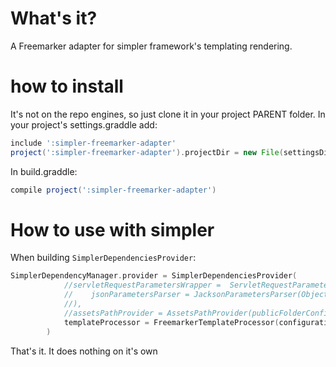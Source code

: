 # What's it?
A Freemarker adapter for simpler framework's templating rendering.
# how to install
It's not on the repo engines, so just clone it in your project PARENT folder.
In your project's settings.graddle add:
```groovy
include ':simpler-freemarker-adapter'  
project(':simpler-freemarker-adapter').projectDir = new File(settingsDir, "../simpler-freemarker-adapter")
```
In build.graddle:
```groovy
compile project(':simpler-freemarker-adapter')
```
# How to use with simpler
When building `SimplerDependenciesProvider`:

```kotlin
SimplerDependencyManager.provider = SimplerDependenciesProvider(
            //servletRequestParametersWrapper =  ServletRequestParametersWrapper(
            //    jsonParametersParser = JacksonParametersParser(ObjectMapper())
            //),
            //assetsPathProvider = AssetsPathProvider(publicFolderConfig),
            templateProcessor = FreemarkerTemplateProcessor(configuration) //pass here/ configuration is the configuration object that your suposed to build on your own
        )
```

That's it. It does nothing on it's own